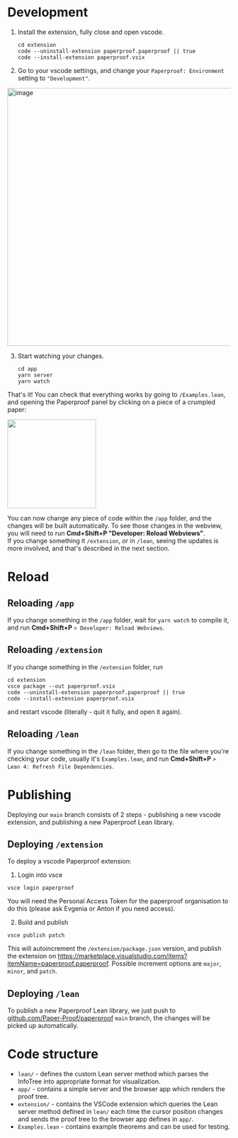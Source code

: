 # Development

1. Install the extension, fully close and open vscode.

   ```shell
   cd extension
   code --uninstall-extension paperproof.paperproof || true
   code --install-extension paperproof.vsix
   ```

2. Go to your vscode settings, and change your `Paperproof: Environment` setting to `"Development"`.

<img width="582" alt="image" src="https://github.com/Paper-Proof/paperproof/assets/7578559/6d56f704-1b65-4ee7-91c0-08396206cc7d">

3. Start watching your changes.

   ```shell
   cd app
   yarn server
   yarn watch
   ```

That's it! You can check that everything works by going to `/Examples.lean`, and opening the Paperproof panel by clicking on a piece of a crumpled paper:

  <img width="200" src="https://github.com/Paper-Proof/paperproof/assets/7578559/fd077fbe-36a3-4e94-9fa8-b7a38ffd1eea"/>

You can now change any piece of code within the `/app` folder, and the changes will be built automatically. To see those changes in the webview, you will need to run **Cmd+Shift+P "Developer: Reload Webviews"**.  
If you change something it `/extension`, or in `/lean`, seeing the updates is more involved, and that's described in the next section.

# Reload

## Reloading `/app`

If you change something in the `/app` folder, wait for `yarn watch` to compile it, and run **Cmd+Shift+P** `> Developer: Reload Webviews`.

## Reloading `/extension`

If you change something in the `/extension` folder, run

```shell
cd extension
vsce package --out paperproof.vsix
code --uninstall-extension paperproof.paperproof || true
code --install-extension paperproof.vsix
```

and restart vscode (literally - quit it fully, and open it again).

## Reloading `/lean`

If you change something in the `/lean` folder, then go to the file where you're checking your code, usually it's `Examples.lean`, and run **Cmd+Shift+P** `> Lean 4: Refresh File Dependencies`.

# Publishing

Deploying our `main` branch consists of 2 steps - publishing a new vscode extension, and publishing a new Paperproof Lean library.

## Deploying `/extension`

To deploy a vscode Paperproof extension:

1. Login into vsce

```shell
vsce login paperproof
```

You will need the Personal Access Token for the paperproof organisation to do this (please ask Evgenia or Anton if you need access).

2. Build and publish

```shell
vsce publish patch
```

This will autoincrement the `/extension/package.json` version, and publish the extension on https://marketplace.visualstudio.com/items?itemName=paperproof.paperproof.
Possible increment options are `major`, `minor`, and `patch`.

## Deploying `/lean`

To publish a new Paperproof Lean library, we just push to [github.com/Paper-Proof/paperproof](github.com/Paper-Proof/paperproof) `main` branch, the changes will be picked up automatically.

# Code structure

- `lean/` - defines the custom Lean server method which parses the InfoTree into appropriate format for visualization.
- `app/` - contains a simple server and the browser app which renders
  the proof tree.
- `extension/` - contains the VSCode extension which queries the Lean server method defined in `lean/` each time the cursor position changes
  and sends the proof tree to the browser app defines in `app/`.
- `Examples.lean` - contains example theorems and can be used for testing.
